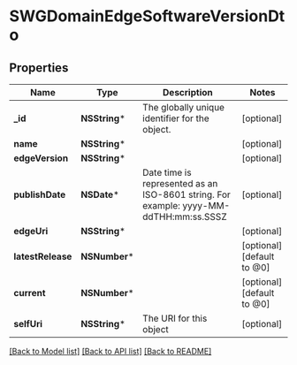 # SWGDomainEdgeSoftwareVersionDto

## Properties
Name | Type | Description | Notes
------------ | ------------- | ------------- | -------------
**_id** | **NSString*** | The globally unique identifier for the object. | [optional] 
**name** | **NSString*** |  | [optional] 
**edgeVersion** | **NSString*** |  | [optional] 
**publishDate** | **NSDate*** | Date time is represented as an ISO-8601 string. For example: yyyy-MM-ddTHH:mm:ss.SSSZ | [optional] 
**edgeUri** | **NSString*** |  | [optional] 
**latestRelease** | **NSNumber*** |  | [optional] [default to @0]
**current** | **NSNumber*** |  | [optional] [default to @0]
**selfUri** | **NSString*** | The URI for this object | [optional] 

[[Back to Model list]](../README.md#documentation-for-models) [[Back to API list]](../README.md#documentation-for-api-endpoints) [[Back to README]](../README.md)


